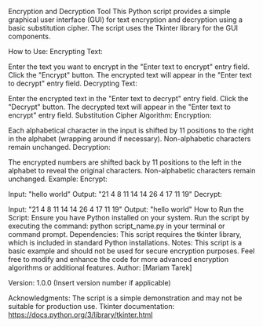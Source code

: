 Encryption and Decryption Tool
This Python script provides a simple graphical user interface (GUI) for text encryption and decryption using a basic substitution cipher. The script uses the Tkinter library for the GUI components.

How to Use:
Encrypting Text:

Enter the text you want to encrypt in the "Enter text to encrypt" entry field.
Click the "Encrypt" button.
The encrypted text will appear in the "Enter text to decrypt" entry field.
Decrypting Text:

Enter the encrypted text in the "Enter text to decrypt" entry field.
Click the "Decrypt" button.
The decrypted text will appear in the "Enter text to encrypt" entry field.
Substitution Cipher Algorithm:
Encryption:

Each alphabetical character in the input is shifted by 11 positions to the right in the alphabet (wrapping around if necessary).
Non-alphabetic characters remain unchanged.
Decryption:

The encrypted numbers are shifted back by 11 positions to the left in the alphabet to reveal the original characters.
Non-alphabetic characters remain unchanged.
Example:
Encrypt:

Input: "hello world"
Output: "21 4 8 11 14 14 26 4 17 11 19"
Decrypt:

Input: "21 4 8 11 14 14 26 4 17 11 19"
Output: "hello world"
How to Run the Script:
Ensure you have Python installed on your system.
Run the script by executing the command: python script_name.py in your terminal or command prompt.
Dependencies:
This script requires the tkinter library, which is included in standard Python installations.
Notes:
This script is a basic example and should not be used for secure encryption purposes.
Feel free to modify and enhance the code for more advanced encryption algorithms or additional features.
Author:
[Mariam Tarek]

Version:
1.0.0 (Insert version number if applicable)

Acknowledgments:
The script is a simple demonstration and may not be suitable for production use.
Tkinter documentation: https://docs.python.org/3/library/tkinter.html